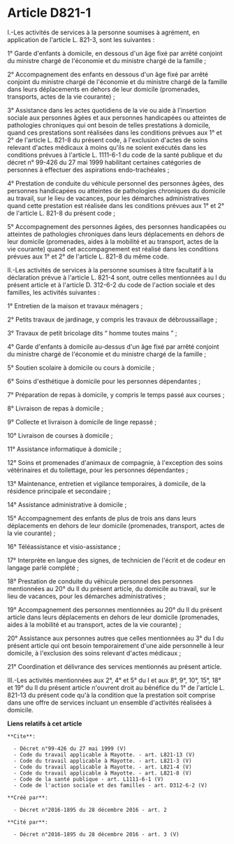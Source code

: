 # Article D821-1

I.-Les activités de services à la personne soumises à agrément, en application de l'article L. 821-3, sont les suivantes : 

1° Garde d'enfants à domicile, en dessous d'un âge fixé par arrêté conjoint du ministre chargé de l'économie et du ministre
chargé de la famille ; 

2° Accompagnement des enfants en dessous d'un âge fixé par arrêté conjoint du ministre chargé de l'économie et du ministre
chargé de la famille dans leurs déplacements en dehors de leur domicile (promenades, transports, actes de la vie courante) ; 

3° Assistance dans les actes quotidiens de la vie ou aide à l'insertion sociale aux personnes âgées et aux personnes
handicapées ou atteintes de pathologies chroniques qui ont besoin de telles prestations à domicile, quand ces prestations
sont réalisées dans les conditions prévues aux 1° et 2° de l'article L. 821-8 du présent code, à l'exclusion d'actes de soins
relevant d'actes médicaux à moins qu'ils ne soient exécutés dans les conditions prévues à l'article L. 1111-6-1 du code de la
santé publique et du décret n° 99-426 du 27 mai 1999 habilitant certaines catégories de personnes à effectuer des aspirations
endo-trachéales ; 

4° Prestation de conduite du véhicule personnel des personnes âgées, des personnes handicapées ou atteintes de pathologies
chroniques du domicile au travail, sur le lieu de vacances, pour les démarches administratives quand cette prestation est
réalisée dans les conditions prévues aux 1° et 2° de l'article L. 821-8 du présent code ; 

5° Accompagnement des personnes âgées, des personnes handicapées ou atteintes de pathologies chroniques dans leurs
déplacements en dehors de leur domicile (promenades, aides à la mobilité et au transport, actes de la vie courante) quand cet
accompagnement est réalisé dans les conditions prévues aux 1° et 2° de l'article L. 821-8 du même code. 

II.-Les activités de services à la personne soumises à titre facultatif à la déclaration prévue à l'article L. 821-4 sont,
outre celles mentionnées au I du présent article et à l'article D. 312-6-2 du code de l'action sociale et des familles, les
activités suivantes : 

1° Entretien de la maison et travaux ménagers ; 

2° Petits travaux de jardinage, y compris les travaux de débroussaillage ; 

3° Travaux de petit bricolage dits “ homme toutes mains ” ; 

4° Garde d'enfants à domicile au-dessus d'un âge fixé par arrêté conjoint du ministre chargé de l'économie et du ministre
chargé de la famille ; 

5° Soutien scolaire à domicile ou cours à domicile ; 

6° Soins d'esthétique à domicile pour les personnes dépendantes ; 

7° Préparation de repas à domicile, y compris le temps passé aux courses ; 

8° Livraison de repas à domicile ; 

9° Collecte et livraison à domicile de linge repassé ; 

10° Livraison de courses à domicile ; 

11° Assistance informatique à domicile ; 

12° Soins et promenades d'animaux de compagnie, à l'exception des soins vétérinaires et du toilettage, pour les personnes
dépendantes ; 

13° Maintenance, entretien et vigilance temporaires, à domicile, de la résidence principale et secondaire ; 

14° Assistance administrative à domicile ; 

15° Accompagnement des enfants de plus de trois ans dans leurs déplacements en dehors de leur domicile (promenades,
transport, actes de la vie courante) ; 

16° Téléassistance et visio-assistance ; 

17° Interprète en langue des signes, de technicien de l'écrit et de codeur en langage parlé complété ; 

18° Prestation de conduite du véhicule personnel des personnes mentionnées au 20° du II du présent article, du domicile au
travail, sur le lieu de vacances, pour les démarches administratives ; 

19° Accompagnement des personnes mentionnées au 20° du II du présent article dans leurs déplacements en dehors de leur
domicile (promenades, aides à la mobilité et au transport, actes de la vie courante) ; 

20° Assistance aux personnes autres que celles mentionnées au 3° du I du présent article qui ont besoin temporairement d'une
aide personnelle à leur domicile, à l'exclusion des soins relevant d'actes médicaux ; 

21° Coordination et délivrance des services mentionnés au présent article. 

III.-Les activités mentionnées aux 2°, 4° et 5° du I et aux 8°, 9°, 10°, 15°, 18° et 19° du II du présent article n'ouvrent
droit au bénéfice du 1° de l'article L. 821-13 du présent code qu'à la condition que la prestation soit comprise dans une
offre de services incluant un ensemble d'activités réalisées à domicile.

**Liens relatifs à cet article**

	**Cite**:

	  - Décret n°99-426 du 27 mai 1999 (V)
	  - Code du travail applicable à Mayotte. - art. L821-13 (V)
	  - Code du travail applicable à Mayotte. - art. L821-3 (V)
	  - Code du travail applicable à Mayotte. - art. L821-4 (V)
	  - Code du travail applicable à Mayotte. - art. L821-8 (V)
	  - Code de la santé publique - art. L1111-6-1 (V)
	  - Code de l'action sociale et des familles - art. D312-6-2 (V)

	**Créé par**:

	  - Décret n°2016-1895 du 28 décembre 2016 - art. 2

	**Cité par**:

	  - Décret n°2016-1895 du 28 décembre 2016 - art. 3 (V)
